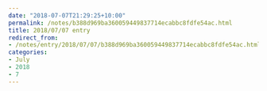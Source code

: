```yaml
---
date: "2018-07-07T21:29:25+10:00"
permalink: /notes/b388d969ba360059449837714ecabbc8fdfe54ac.html
title: 2018/07/07 entry
redirect_from:
- /notes/entry/2018/07/07/b388d969ba360059449837714ecabbc8fdfe54ac.html
categories:
- July
- 2018
- 7
---
```

